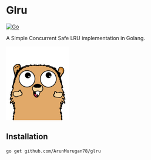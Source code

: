 # Glru

[![Go](https://github.com/ArunMurugan78/glru/actions/workflows/go.yml/badge.svg)](https://github.com/ArunMurugan78/glru/actions/workflows/go.yml)


A Simple Concurrent Safe LRU implementation in Golang.

 <img src="./gopher.png"  height="200"/>


 ## Installation
```
go get github.com/ArunMurugan78/glru
```
